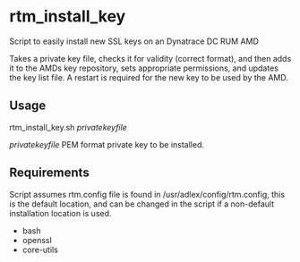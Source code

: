# rtm_install_key
Script to easily install new SSL keys on an Dynatrace DC RUM AMD

Takes a private key file, checks it for validity (correct format), and then adds it to the AMDs key repository, sets appropriate permissions, and updates the key list file.
A restart is required for the new key to be used by the AMD.


## Usage
rtm_install_key.sh _privatekeyfile_

_privatekeyfile_	PEM format private key to be installed.


## Requirements
Script assumes rtm.config file is found in /usr/adlex/config/rtm.config, this is the default location, and can be changed in the script if a non-default installation location is used.

* bash
* openssl
* core-utils

